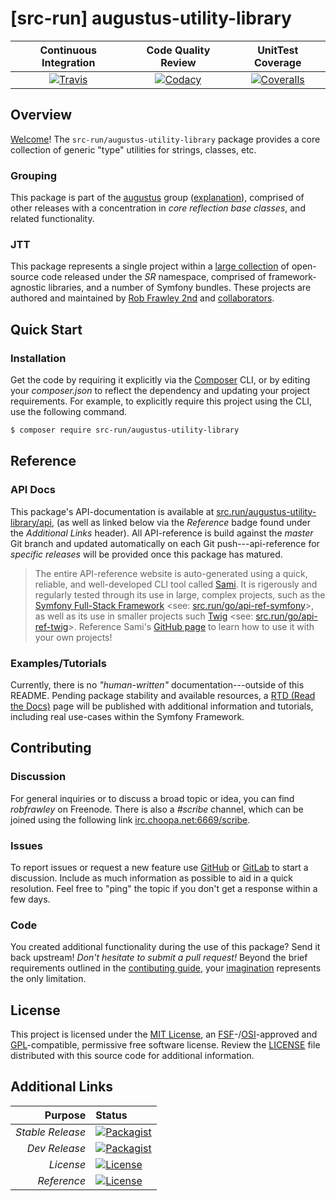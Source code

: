 # [src-run] augustus-utility-library

| Continuous Integration |   Code Quality Review   |    UnitTest Coverage    |
|:----------------------:|:-----------------------:|:-----------------------:|
| [![Travis](https://src.run/augustus-utility-library/travis_shield)](https://src.run/augustus-utility-library/travis) | [![Codacy](https://src.run/augustus-utility-library/codacy_shield)](https://src.run/augustus-utility-library/codacy) | [![Coveralls](https://src.run/augustus-utility-library/coveralls_shield)](https://src.run/augustus-utility-library/coveralls) |

## Overview

[Welcome](https://src.run/go/readme_welcome)!
The `src-run/augustus-utility-library` package provides a core
collection of generic "type" utilities for strings, classes, etc.

### Grouping

This package is part of the
[augustus](https://src.run/augustus-utility-library/group)
group
([explanation](https://src.run/augustus-utility-library/group_explanation)),
comprised of other releases with a concentration in 
*core reflection base classes*,
and related functionality.

### JTT

This package represents a single project within a
[large collection](https://src.run/go/explore) of open-source code released
under the *SR* namespace, comprised of framework-agnostic libraries,
and a number of Symfony bundles. These projects are authored and maintained
by [Rob Frawley 2nd](https://src.run/rmf) and
[collaborators](https://src.run/augustus-utility-library/github_collaborators).

## Quick Start

### Installation

Get the code by requiring it explicitly via the [Composer](https://getcomposer.com)
CLI, or by editing your *composer.json* to reflect the dependency and updating
your project requirements. For example, to explicitly require this project using
the CLI, use the following command.

```bash
$ composer require src-run/augustus-utility-library
```

## Reference

### API Docs

This package's API-documentation is available at [src.run/augustus-utility-library/api](https://src.run/augustus-utility-library/api),
(as well as linked below via the *Reference* badge found under the *Additional Links*
header). All API-reference is build against the *master* Git branch and updated
automatically on each Git push---api-reference for *specific releases* will
be provided once this package has matured.

> The entire API-reference website is auto-generated using a quick,
> reliable, and well-developed CLI tool called [Sami](https://src.run/go/sami).
> It is rigerously and regularly tested through its use in large, complex projects,
> such as the [Symfony Full-Stack Framework](https://src.run/go/symfony)
> <see: [src.run/go/api-ref-symfony](https://src.run/go/symfony-api)>, as well
> as its use in smaller projects such
> [Twig](https://src.run/go/sami-twig)
> <see: [src.run/go/api-ref-twig](https://src.run/go/twig-api)>.
> Reference Sami's [GitHub page](https://src.run/go/sami) to learn how to use
> it with your own projects!

### Examples/Tutorials

Currently, there is no *"human-written"* documentation---outside of this README.
Pending package stability and available resources, a
[RTD (Read the Docs)](https://src.run/go/rtd) page will be published with
additional information and tutorials, including real use-cases within the Symfony
Framework.

## Contributing

### Discussion

For general inquiries or to discuss a broad topic or idea, you can find
*robfrawley* on Freenode. There is also a *#scribe* channel, which can
be joined using the following link
[irc.choopa.net:6669/scribe](irc://irc.choopa.net:6669/scribe).

### Issues

To report issues or request a new feature use
[GitHub](https://src.run/augustus-utility-library/github_issues)
or [GitLab](https://src.run/augustus-utility-library/gitlab_issues)
to start a discussion. Include as much information as possible to aid in
a quick resolution. Feel free to "ping" the topic if you don't get a
response within a few days.

### Code

You created additional functionality during the use of this package? Send
it back upstream! *Don't hesitate to submit a pull request!* Beyond the
brief requirements outlined in the
[contibuting guide](https://src.run/augustus-utility-library/contributing),
your [imagination](https://src.run/go/readme_imagination)
represents the only limitation.

## License

This project is licensed under the
[MIT License](https://src.run/go/mit), an
[FSF](https://src.run/go/fsf)-/[OSI](https://src.run/go/osi)-approved
and [GPL](https://src.run/go/gpl)-compatible, permissive free software
license. Review the
[LICENSE](https://src.run/augustus-utility-library/license)
file distributed with this source code for additional information.

## Additional Links

|       Purpose | Status        |
|--------------:|:--------------|
| *Stable Release*    | [![Packagist](https://src.run/augustus-utility-library/packagist_shield)](https://src.run/augustus-utility-library/packagist) |
| *Dev Release*    | [![Packagist](https://src.run/augustus-utility-library/packagist_pre_shield)](https://src.run/augustus-utility-library/packagist) |
| *License*    | [![License](https://src.run/augustus-utility-library/license_shield)](https://src.run/augustus-utility-library/license) |
| *Reference*  | [![License](https://src.run/augustus-utility-library/api_shield)](https://src.run/augustus-utility-library/api) |

